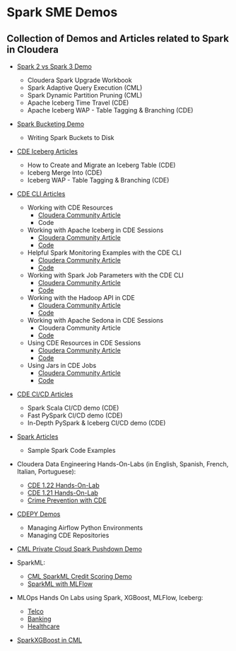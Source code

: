 # Spark SME Demos

## Collection of Demos and Articles related to Spark in Cloudera

* [Spark 2 vs Spark 3 Demo](https://github.com/pdefusco/Spark3_Demo)
  * Cloudera Spark Upgrade Workbook
  * Spark Adaptive Query Execution (CML)
  * Spark Dynamic Partition Pruning (CML)
  * Apache Iceberg Time Travel (CDE)
  * Apache Iceberg WAP - Table Tagging & Branching (CDE)

* [Spark Bucketing Demo](https://github.com/pdefusco/Spark_Bucketing_Demo)
  * Writing Spark Buckets to Disk

* [CDE Iceberg Articles](https://github.com/pdefusco/cde_iceberg_articles/tree/main)
  * How to Create and Migrate an Iceberg Table (CDE)
  * Iceberg Merge Into (CDE)
  * Iceberg WAP - Table Tagging & Branching (CDE)

* [CDE CLI Articles](https://github.com/pdefusco/CDE_CLI_Articles)
  * Working with CDE Resources
    * [Cloudera Community Article](https://community.cloudera.com/t5/Community-Articles/Working-with-CDE-Files-Resources/ta-p/379891)
    * Code
  * Working with Apache Iceberg in CDE Sessions
    * [Cloudera Community Article](https://community.cloudera.com/t5/Community-Articles/Working-with-Iceberg-in-CDE-Spark-Sessions/ta-p/379892)
    * [Code](https://github.com/pdefusco/CDE_CLI_Articles/blob/main/code/CDESESSIONSICEBERG.md)
  * Helpful Spark Monitoring Examples with the CDE CLI
    * [Cloudera Community Article](https://community.cloudera.com/t5/Community-Articles/Efficiently-Monitoring-Jobs-Runs-and-Resources-with-the-CDE/ta-p/379893)
    * [Code](https://github.com/pdefusco/CDE_CLI_Articles/blob/main/code/CDELISTFILTERS.md)
  * Working with Spark Job Parameters with the CDE CLI
    * [Cloudera Community Article](https://community.cloudera.com/t5/Community-Articles/Working-with-CDE-Spark-Job-Parameters-in-Cloudera-Data/ta-p/380792)
    * [Code](https://github.com/pdefusco/CDE_CLI_Articles/blob/main/code/CDESPARKJOBPARAMETERS.md)
  * Working with the Hadoop API in CDE
    * [Cloudera Community Article](https://community.cloudera.com/t5/Community-Articles/Cloud-Storage-File-System-Operations-with-the-Hadoop-API-in/ta-p/384213)
    * [Code](https://github.com/pdefusco/CDE_CLI_Articles/blob/main/code/CDEHADOOPAPI.md)
  * Working with Apache Sedona in CDE Sessions
    * Cloudera Community Article
    * [Code](https://github.com/pdefusco/CDE_CLI_Articles/blob/main/code/CDESESSIONSEDONA.md)
  * Using CDE Resources in CDE Sessions
    * [Cloudera Community Article](https://community.cloudera.com/t5/Community-Articles/Using-CDE-Resources-in-CDE-Sessions/ta-p/387834)
    * [Code](https://github.com/pdefusco/CDE_CLI_Articles/blob/main/code/CDESESSIONSRESOURCES.md)
  * Using Jars in CDE Jobs
    * [Cloudera Community Article](https://community.cloudera.com/t5/Community-Articles/How-to-Simplify-Spark-Submit-JAR-Dependency-Management-with/ta-p/393014)
    * [Code](https://github.com/pdefusco/CDE_CLI_Articles/blob/main/code/CDEUSINGJARS.md)

* [CDE CI/CD Articles](https://github.com/pdefusco/CDE_CICD_Articles)
  * Spark Scala CI/CD demo (CDE)
  * Fast PySpark CI/CD demo (CDE)
  * In-Depth PySpark & Iceberg CI/CD demo (CDE)

* [Spark Articles](https://github.com/pdefusco/spark_articles)
  * Sample Spark Code Examples

* Cloudera Data Engineering Hands-On-Labs (in English, Spanish, French, Italian, Portuguese):
  * [CDE 1.22 Hands-On-Lab](https://github.com/pdefusco/CDE_122_HOL)
  * [CDE 1.21 Hands-On-Lab](https://github.com/pdefusco/CDE_121_HOL)
  * [Crime Prevention with CDE](https://github.com/pdefusco/CDE_prev_crimen_160424)

* [CDEPY Demos](https://github.com/pdefusco/cde_cdepy_articles)
  * Managing Airflow Python Environments
  * Managing CDE Repositories

* [CML Private Cloud Spark Pushdown Demo](https://github.com/pdefusco/CML_PVC_Spark_Pushdown)

* SparkML:
  * [CML SparkML Credit Scoring Demo](https://github.com/pdefusco/CML_Credit_Scoring_SparkMllib)
  * [SparkML with MLFlow](https://github.com/pdefusco/CML_MLFlow_Articles)

* MLOps Hands On Labs using Spark, XGBoost, MLFlow, Iceberg:
  * [Telco](https://github.com/pdefusco/CML_MLOps_Telco_MLFlow)
  * [Banking](https://github.com/pdefusco/CML_MLops_Banking_MLFlow)
  * [Healthcare](https://github.com/pdefusco/CML_MLOps_Healthcare_MLFlow)

* [SparkXGBoost in CML](https://github.com/pdefusco/Distributed_XGBoost_with_PySpark_CML)
